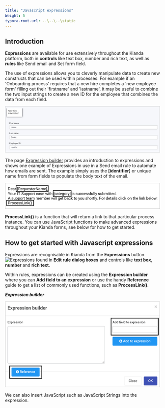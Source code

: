 ```yaml
---
title: "Javascript expressions"
Weight: 5
typora-root-url: ..\..\..\static
---
```


## Introduction ##

**Expressions** are available for use extensively throughout the Kianda platform, both in **controls** like text box, number and rich text, as well as **rules** like Send email and Set form field. 

The use of expressions allows you to cleverly manipulate data to create new constructs that can be used within processes. For example if an 'Onboarding process' requires that a new hire completes a 'new employee form' filling out their 'firstname' and 'lastname', it may be useful to combine the two input strings to create a new ID for the employee that combines the data from each field.

![Expression new employee ID example](/images/expression-id-example.jpg)

The page [Expression builder](docs/platform/rules/general/expression-builder/) provides an introduction to expressions and shows one example of Expressions in use in a Send email rule to automate how emails are sent. The example simply uses the **[identifier]** or unique name from form fields to populate the body text of the email.

![Expression example](/images/expression-example.gif)

 **ProcessLink()** is a function that will return a link to that particular process instance. You can use JavaScript functions to make advanced expressions throughout your Kianda forms, see below for how to get started.

## How to get started with Javascript expressions ##

Expressions are recognisable in Kianda from the **Expressions** button ![Expressions](https://academy.kianda.com/wp-content/uploads/2022/02/ellipsis.png) found in **Edit rule dialog boxes** and controls like **text box**, **number** and **rich text**. 

Within rules, expressions can be created using the **Expression builder** where you can **Add field to an expression** or use the handy **Reference** guide to get a list of commonly used functions, such as **ProcessLink()**.

***Expression builder***

![Expression builder example in action](/images/expression-builder-eg.gif)

We can also insert JavaScript such as JavaScript Strings into the expression.

